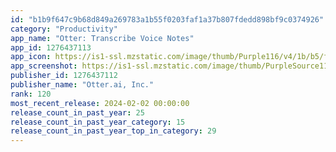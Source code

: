 ```yaml
---
id: "b1b9f647c9b68d849a269783a1b55f0203faf1a37b807fdedd898bf9c0374926"
category: "Productivity"
app_name: "Otter: Transcribe Voice Notes"
app_id: 1276437113
app_icon: https://is1-ssl.mzstatic.com/image/thumb/Purple116/v4/1b/b5/f3/1bb5f385-fbcb-0000-34d2-2461a4ec0790/AppIcon-1x_U007emarketing-0-10-0-85-220-0.png/1024x1024bb.png
app_screenshot: https://is1-ssl.mzstatic.com/image/thumb/PurpleSource116/v4/af/2d/02/af2d02c7-a41e-d303-5cb8-d3e1460ce72b/d3292db6-a170-455c-9b5c-1d11bc005b73_Screen_10.png/1284x2778bb.png
publisher_id: 1276437112
publisher_name: "Otter.ai, Inc."
rank: 120
most_recent_release: 2024-02-02 00:00:00
release_count_in_past_year: 25
release_count_in_past_year_category: 15
release_count_in_past_year_top_in_category: 29
---
```

